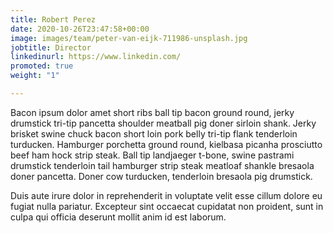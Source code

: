 ```yaml
---
title: Robert Perez
date: 2020-10-26T23:47:58+00:00
image: images/team/peter-van-eijk-711986-unsplash.jpg
jobtitle: Director
linkedinurl: https://www.linkedin.com/
promoted: true
weight: "1"

---
```

Bacon ipsum dolor amet short ribs ball tip bacon ground round, jerky drumstick tri-tip pancetta shoulder meatball pig doner sirloin shank. Jerky brisket swine chuck bacon short loin pork belly tri-tip flank tenderloin turducken. Hamburger porchetta ground round, kielbasa picanha prosciutto beef ham hock strip steak. Ball tip landjaeger t-bone, swine pastrami drumstick tenderloin tail hamburger strip steak meatloaf shankle bresaola doner pancetta. Doner cow turducken, tenderloin bresaola pig drumstick.

Duis aute irure dolor in reprehenderit in voluptate velit esse cillum dolore eu fugiat nulla pariatur. Excepteur sint occaecat cupidatat non proident, sunt in culpa qui officia deserunt mollit anim id est laborum.